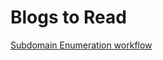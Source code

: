# Blogs to Read

[ Subdomain Enumeration workflow ](https://0xpatrik.com/subdomain-enumeration-2019/)
